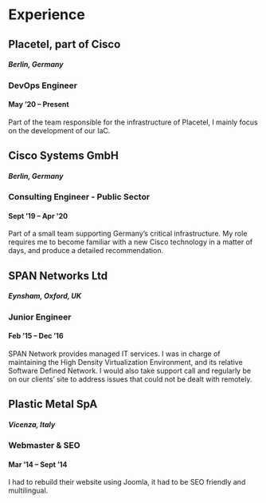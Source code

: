 # Experience
## Placetel, part of Cisco
##### Berlin, Germany
### DevOps Engineer
#### May ’20 – Present
Part of the team responsible for the infrastructure of Placetel, I mainly focus on the development of our IaC.

## Cisco Systems GmbH
##### Berlin, Germany
### Consulting Engineer - Public Sector
#### Sept ’19 – Apr '20
Part of a small team supporting Germany’s critical infrastructure. My role requires me to become
familiar with a new Cisco technology in a matter of days, and produce a detailed recommendation.

## SPAN Networks Ltd
#####  Eynsham, Oxford, UK
### Junior Engineer 
#### Feb ’15 – Dec ’16
SPAN Network provides managed IT services. I was in charge of maintaining the High Density
Virtualization Environment, and its relative Software Defined Network. I would also take support call
and regularly be on our clients’ site to address issues that could not be dealt with remotely.

## Plastic Metal SpA
##### Vicenza, Italy
### Webmaster & SEO 
#### Mar ’14 – Sept ’14
I had to rebuild their website using Joomla, it had to be SEO friendly and multilingual.
